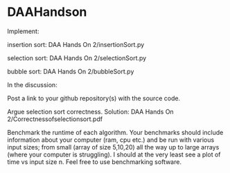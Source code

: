 # DAAHandson
Implement:

insertion sort: DAA Hands On 2/insertionSort.py

selection sort: DAA Hands On 2/selectionSort.py

bubble sort: DAA Hands On 2/bubbleSort.py

In the discussion:

Post a link to your github repository(s) with the source code.

Argue selection sort correctness. Solution: DAA Hands On 2/Correctnessofselectionsort.pdf

Benchmark the runtime of each algorithm. Your benchmarks should include information about your computer (ram, cpu etc.) and be run with various input sizes; from small (array of size 5,10,20) all the way up to large arrays (where your computer is struggling). I should at the very least see a plot of time vs input size n. Feel free to use benchmarking software.
